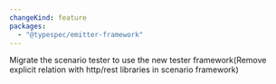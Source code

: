 ```yaml
---
changeKind: feature
packages:
  - "@typespec/emitter-framework"
---
```


Migrate the scenario tester to use the new tester framework(Remove explicit relation with http/rest libraries in scenario framework)
